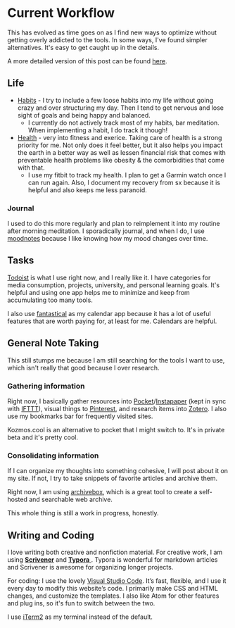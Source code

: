 # Current Workflow

This has evolved as time goes on as I find new ways to optimize without getting overly addicted to the tools. In some ways, I've found simpler alternatives. It's easy to get caught up in the details. 

A more detailed version of this post can be found [here](https://kalispera.xyz/post/a-curated-collection-of-favorite-productivity-and-organization-programs/#my-current-favorite-productivity-tools-and-set-up). 

## Life 

* [Habits](habits.md) - I try to include a few loose habits into my life without going crazy and over structuring my day. Then I tend to get nervous and lose sight of goals and being happy and balanced. 
  * I currently do not actively track most of my habits, bar meditation. When implementing a habit, I do track it though!
* [Health](../health-and-fitness/) - very into fitness and exerice. Taking care of health is a strong priority for me. Not only does it feel better, but it also helps you impact the earth in a better way as well as lessen financial risk that comes with preventable health problems like obesity & the comorbidities that come with that. 
  * I use my fitbit to track my health. I plan to get a Garmin watch once I can run again. Also, I document my recovery from sx because it is helpful and also keeps me less paranoid. 

### Journal 

I used to do this more regularly and plan to reimplement it into my routine after morning meditation. I sporadically journal, and when I do, I use [moodnotes](http://moodnotes.thriveport.com) because I like knowing how my mood changes over time. 

## Tasks

[Todoist](https://en.todoist.com/) is what I use right now, and I really like it. I have categories for media consumption, projects, university, and personal learning goals. It's helpful and using one app helps me to minimize and keep from accumulating too many tools. 

I also use [fantastical](https://flexibits.com/fantastical) as my calendar app because it has a lot of useful features that are worth paying for, at least for me. Calendars are helpful.

## General Note Taking

This still stumps me because I am still searching for the tools I want to use, which isn't really that good because I over research.

### Gathering information

Right now, I basically gather resources into [Pocket](https://getpocket.com/)/[Instapaper](http://instapaper.com/) \(kept in sync with [IFTTT](https://ifttt.com/discover)\),  visual things to [Pinterest](https://pinterest.com/), and research items into [Zotero](http://zotero.org).  I also use my bookmarks bar for frequently visited sites. 

Kozmos.cool is an alternative to pocket that I might switch to. It's in private beta and it's pretty cool. 

### Consolidating information

If I can organize my thoughts into something cohesive, I will post about it on my site. If not, I try to take snippets of favorite articles and archive them. 

Right now, I am using [archivebox](https://github.com/pirate/ArchiveBox), which is a great tool to create a self-hosted and searchable web archive. 

This whole thing is still a work in progress, honestly. 

## Writing and Coding

I love writing both creative and nonfiction material. For creative work, I am using [**Scrivener**](https://www.literatureandlatte.com/scrivener/overview) and [**Typora** ](https://typora.io/). Typora is wonderful for markdown articles and Scrivener is awesome for organizing longer projects. 

For coding: I use the lovely [Visual Studio Code](https://code.visualstudio.com/). It’s fast, flexible, and I use it every day to modify this website’s code. I primarily make CSS and HTML changes, and customize the templates. I also like Atom for other features and plug ins, so it's fun to switch between the two. 

I use [iTerm2](https://www.iterm2.com) as my terminal instead of the default. 









